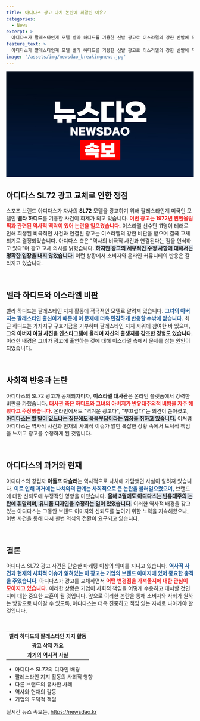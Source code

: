 ```yaml
---
title: 아디다스 광고 나치 논란에 휘말린 이유?
categories:
  - News
excerpt: >
  아디다스가 팔레스타인계 모델 벨라 하디드를 기용한 신발 광고로 이스라엘의 강한 반발에 직면했다. 역사적 배경을 고려해 광고를 교체하기로 결정했지만, 구체적인 수정 사항은 미정이다. 이 논란은 아디다스의 과거와 결부돼 더 큰 이슈로 번지고 있다. 클릭하여 자세히 알아보세요!
feature_text: >
  아디다스가 팔레스타인계 모델 벨라 하디드를 기용한 신발 광고로 이스라엘의 강한 반발에 직면했다. 역사적 배경을 고려해 광고를 교체하기로 결정했지만, 구체적인 수정 사항은 미정이다. 이 논란은 아디다스의 과거와 결부돼 더 큰 이슈로 번지고 있다. 클릭하여 자세히 알아보세요!
image: '/assets/img/newsdao_breakingnews.jpg'
---
```


<p><img src="/assets/img/newsdao_breakingnews.jpg" alt="pcversion 속보" /></p>

<h2 data-ke-size="size26">아디다스 SL72 광고 교체로 인한 쟁점</h2>

<p data-ke-size="size16">스포츠 브랜드 아디다스가 자사의 <b>SL72</b> 모델을 광고하기 위해 팔레스타인계 미국인 모델인 <b>벨라 하디드</b>를 기용한 사건이 화제가 되고 있습니다. <b><span style="color: #ee2323;">이번 광고는 1972년 뮌헨올림픽과 관련된 역사적 맥락이 있어 논란을 일으켰습니다.</span></b> 이스라엘 선수단 11명이 테러로 인해 희생된 비극적인 사건과 연결된 광고는 이스라엘의 강한 비판을 받으며 결국 교체되기로 결정되었습니다. 아디다스 측은 "역사의 비극적 사건과 연결된다는 점을 인식하고 있다"며 광고 교체 의사를 밝혔습니다. <b><span style="background-color: #21538527;">하지만 광고의 세부적인 수정 사항에 대해서는 명확한 입장을 내지 않았습니다.</span></b> 이런 상황에서 소비자와 온라인 커뮤니티의 반응은 갈라지고 있습니다.</p>

<p data-ke-size="size16">&nbsp;</p>

<h2 data-ke-size="size26">벨라 하디드와 이스라엘 비판</h2>

<p data-ke-size="size16">벨라 하디드는 팔레스타인 지지 활동에 적극적인 모델로 알려져 있습니다. <b><span style="color: #1a5490;">그녀의 아버지는 팔레스타인 출신이기 때문에 이 문제에 더욱 민감하게 반응할 수밖에 없습니다.</span></b> 최근 하디드는 가자지구 구호기금을 기부하며 팔레스타인 지지 시위에 참여한 바 있으며, <b><span style="ee2323;">그의 아버지 여권 사진을 인스타그램에 올리며 자신의 출생지를 강조한 경험도 있습니다.</span></b> 이러한 배경은 그녀가 광고에 출연하는 것에 대해 이스라엘 측에서 문제를 삼는 원인이 되었습니다.</p>

<p data-ke-size="size16">&nbsp;</p>

<h2 data-ke-size="size26">사회적 반응과 논란</h2>

<p data-ke-size="size16">아디다스의 SL72 광고가 공개되자마자, <b>이스라엘 대사관</b>은 온라인 플랫폼에서 강력한 비판을 가했습니다. <b><span style="color: #ee2323;">대사관 측은 하디드와 그녀의 아버지가 반유대주의적 비방을 자주 해왔다고 주장했습니다.</span></b> 온라인에서도 "역겨운 광고다", "부끄럽다"는 의견이 쏟아졌고, <b><span style="background-color: #21538527;">아디다스는 할 말이 있느냐는 질문에도 묵묵부답이라는 입장을 취하고 있습니다.</span></b> 이처럼 아디다스는 역사적 사건과 현재의 사회적 이슈가 얽힌 복잡한 상황 속에서 도덕적 책임을 느끼고 광고를 수정하게 된 것입니다.</p>

<p data-ke-size="size16">&nbsp;</p>

<h2 data-ke-size="size26">아디다스의 과거와 현재</h2>

<p data-ke-size="size16">아디다스의 창립자 <b>아돌프 다슬러</b>는 역사적으로 나치에 가담했던 사실이 알려져 있습니다. <b><span style="color: #1a5490;">이로 인해 과거에는 나치와의 관계는 사회적으로 큰 논란을 불러일으켰으며,</span></b> 브랜드에 대한 신뢰도에 부정적인 영향을 미쳤습니다. <b><span style="background-color: #21538527;">올해 3월에도 아디다스는 반유대주의 논란에 휘말리며, 유니폼 디자인을 수정하는 일이 있었습니다.</span></b> 이러한 역사적 배경을 갖고 있는 아디다스는 그동안 브랜드 이미지와 신뢰도를 높이기 위한 노력을 지속해왔으나, 이번 사건을 통해 다시 한번 의식의 전환이 요구되고 있습니다.</p>

<p data-ke-size="size16">&nbsp;</p>

<h2 data-ke-size="size26">결론</h2>

<p data-ke-size="size16">아디다스 SL72 광고 사건은 단순한 마케팅 이상의 의미를 지니고 있습니다. <b><span style="color: #1a5490;">역사적 사건과 현재의 사회적 이슈가 얽혀있는 이 광고는 기업의 브랜드 이미지에 있어 중요한 충격을 주었습니다.</span></b> 아디다스가 광고를 교체하면서 <b><span style="color: #ee2323;">어떤 변경점을 가져올지에 대한 관심이 모아지고 있습니다.</span></b> 이러한 상황은 기업이 사회적 책임을 어떻게 수용하고 대처할 것인지에 대한 중요한 교훈이 될 것입니다. 앞으로 이러한 논란을 통해 소비자와 사회가 원하는 방향으로 나아갈 수 있도록, 아디다스는 더욱 진중하고 책임 있는 자세로 나아가야 할 것입니다.</p>

<p data-ke-size="size16">&nbsp;</p>

<table style="width: 100%; border-collapse: collapse;">
  <tr>
    <td style="text-align: center; height: 17px;"><b>벨라 하디드의 팔레스타인 지지 활동</b></td>
  </tr>
  <tr>
    <td style="text-align: center; height: 17px;"><b>광고 삭제 개요</b></td>
  </tr>
  <tr>
    <td style="text-align: center; height: 17px;"><b>과거의 역사적 사실</b></td>
  </tr>
</table>

<ul>
  <li>아디다스 SL72의 디자인 배경</li>
  <li>팔레스타인 지지 활동의 사회적 영향</li>
  <li>다른 브랜드의 유사한 사례</li>
  <li>역사와 현재의 갈등</li>
  <li>기업의 도덕적 책임</li>
</ul>
실시간 뉴스 속보는, <a href="https://newsdao.kr" rel="dofollow">https://newsdao.kr</a>


